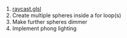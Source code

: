 1. [raycast.glsl](raycast.glsl)
  1. Create multiple spheres inside a for loop(s)
  1. Make further spheres dimmer
  1. Implement phong lighting

